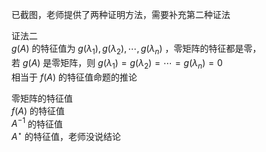 已截图，老师提供了两种证明方法，需要补充第二种证法    
    
证法二    
 $g(A)$ 的特征值为 $g(\lambda_1),g(\lambda_2),\cdots,g(\lambda_n)$ ，零矩阵的特征都是零，    
若 $g(A)$ 是零矩阵，则 $g(\lambda_1)=g(\lambda_2)=\cdots=g(\lambda_n)=0$     
相当于 $f(A)$ 的特征值命题的推论    
    
零矩阵的特征值    
 $f(A)$ 的特征值    
 $A^{-1}$ 的特征值    
 $A^\star$ 的特征值，老师没说结论    
